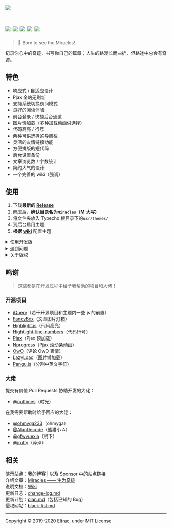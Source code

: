 ![](https://cdn.jsdelivr.net/gh/BigCoke233/miracles/banner.jpg)

# ![](https://img.shields.io/badge/build-passing-brightgreen.svg?style=flat-square) ![](https://img.shields.io/badge/made%20with-%E2%9D%A4-ff69b4.svg?style=flat-square) ![](https://img.shields.io/badge/license-MIT-blue.svg?style=flat-square) ![](https://img.shields.io/badge/for-Typecho-blueviolet.svg?style=flat-square) ![](https://img.shields.io/badge/version-1.3.2-red.svg?style=flat-square)

> :dizzy: Born to see the Miracles!

记录你心中的奇迹，书写你自己的篇章；人生的路漫长而曲折，但路途中总会有奇迹。

## 特色
- 响应式 / 自适应设计
- Pjax 全站无刷新
- 支持系统切换夜间模式
- 良好的阅读体验
- 前台登录 / 快捷后台通道
- 图片懒加载（多种加载动画供选择）
- 代码高亮 / 行号
- 两种可供选择的导航栏
- 灵活的友情链接功能
- 方便排版的短代码
- 后台设置备份
- 文章浏览数 / 字数统计
- 简约大气的设计
- 一个完善的 wiki（强调）

## 使用
1. 下载**最新的 [Release](https://github.com/BigCoke233/miracles/releases)**
2. 解压后，**确认目录名为`Miracles`（M 大写）**
3. 将文件夹放入 Typecho 根目录下的`usr/themes/`
4. 到后台启用主题
5. **根据 [wiki](http://mira.guhub.cn/)** 配置主题

<details><summary>使用开发版</summary><br>

直接下载仓库，或者使用 git 命令行进行克隆。
```git
$ git clone https://github.com/BigCoke233/miracles
```
> 不推荐使用开发版，因为可能有不确定的不稳定因素，并且不一定有有利改动<br>如果你使用开发版出现任何问题，欢迎通过 issue 反馈，在等待回复期间请使用发行版

</details>

<details><summary>遇到问题</summary><br>

如果在使用过程中遇到了任何问题，可以先阅读本主题的[Wiki](http://mira.guhub.cn/)，并进行一些简单的确认：清理浏览器缓存，更换网络环境，确保 Console 内没有提示访问不到文件等自身原因。  
在确认你遇到的现象确实是一个 Bug 后，请在 [Issues](https://github.com/BigCoke233/miracles/issues) 提交问题，并为该问题尽可能的描述清楚，按照提供的 issue 模板进行填写，谢谢配合。

</details>

<details><summary>关于版权</summary><br>

主题基于 MIT 协议开源，使用或转发时**请保留版权信息**，禁止倒卖。若需二次开发后发布，请邮件通知我`hi#guhub.cn`，并保留原作者版权信息及仓库链接。同时，如果发现有侵权行为，请告知我，屡教不改者将被列入[黑名单](docs/black-list.md)，在后期可能会加入删除版权网站设置项失效的惩罚。

</details>

## 鸣谢
> 这些都是在开发过程中给予我帮助的项目和大佬！

### 开源项目
- [jQuery](https://github.com/jquery/jquery)（若干开源项目和主题内一些 js 的前置）
- [FancyBox](https://github.com/fancyapps/fancybox)（文章图片灯箱）
- [Highlight.js](https://github.com/highlightjs/highlight.js)（代码高亮）
- [Hightlight-line-numbers](https://github.com/wcoder/highlightjs-line-numbers.js)（代码行号）
- [Pjax](https://github.com/defunkt/jquery-pjax)（Pjax 预加载）
- [Nprogress](https://github.com/rstacruz/nprogress)（Pjax 滚动条动画）
- [OwO](https://github.com/DIYgod/OwO)（评论 OwO 表情）
- [LazyLoad](https://github.com/tuupola/lazyload)（图片懒加载）
- [Pangu.js](https://github.com/vinta/pangu.js)（分割中英文字符）

### 大佬
提交有价值 Pull Requests 协助开发的大佬：
- [@outtimes](https://github.com/outtimes)（时光）

在我需要帮助时给予回应的大佬：
- [@ohmyga233](https://github.com/ohmyga233)（ohmyga）
- [@AlanDecode](https://github.com/AlanDecode)（熊猫小 A）
- [@gfwyuexia](https://github.com/gfwyuexia)（枂下）
- [@jrotty](https://github.com/jrotty)（泽泽）

## 相关
演示站点：[我的博客](https://guhub.cn) | 以及 Sponsor 中的站点链接  
介绍文章：[Miracles —— 生为奇迹](https://guhub.cn/p/miracles.html)  
说明文档：[Wiki](http://mira.guhub.cn/)  
更新日志：[change-log.md](docs/change-log.md)  
更新计划：[plan.md](docs/plan.md)（包括已知的 Bug）  
侵权网站：[black-list.md](docs/black-list.md)

---

Copyright &copy; 2019-2020 [Eltrac](https://github.com/BigCoke233), under MIT License
